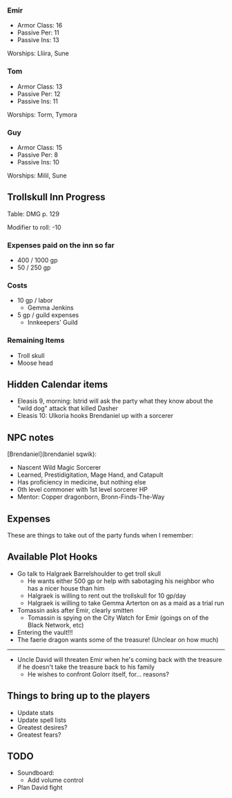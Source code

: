 ### Emir

* Armor Class: 16
* Passive Per: 11
* Passive Ins: 13

Worships: Lliira, Sune

### Tom

* Armor Class: 13
* Passive Per: 12
* Passive Ins: 11

Worships: Torm, Tymora

### Guy
* Armor Class: 15
* Passive Per: 8
* Passive Ins: 10

Worships: Milil, Sune

## Trollskull Inn Progress

Table: DMG p. 129

Modifier to roll: -10

### Expenses paid on the inn so far

* 400 / 1000 gp
* 50 / 250 gp

### Costs

* 10 gp / labor
  * Gemma Jenkins
* 5 gp / guild expenses
  * Innkeepers' Guild

### Remaining Items

* Troll skull
* Moose head

## Hidden Calendar items

* Eleasis 9, morning: Istrid will ask the party what they know about the "wild dog" attack that killed Dasher
* Eleasis 10: Ulkoria hooks Brendaniel up with a sorcerer

## NPC notes

[Brendaniel](brendaniel sqwik):

 * Nascent Wild Magic Sorcerer
 * Learned, Prestidigitation, Mage Hand, and Catapult
 * Has proficiency in medicine, but nothing else
 * 0th level commoner with 1st level sorcerer HP
 * Mentor: Copper dragonborn, Bronn-Finds-The-Way

## Expenses

These are things to take out of the party funds when I remember:

## Available Plot Hooks

* Go talk to Halgraek Barrelshoulder to get troll skull
  * He wants either 500 gp or help with sabotaging his neighbor who has a nicer house than him
  * Halgraek is willing to rent out the trollskull for 10 gp/day
  * Halgraek is willing to take Gemma Arterton on as a maid as a trial run
* Tomassin asks after Emir, clearly smitten
  * Tomassin is spying on the City Watch for Emir (goings on of the Black Network, etc)
* Entering the vault!!!
* The faerie dragon wants some of the treasure! (Unclear on how much)

---

* Uncle David will threaten Emir when he's coming back with the treasure if he doesn't take the treasure back to his family
  * He wishes to confront Golorr itself, for... reasons?

## Things to bring up to the players

* Update stats
* Update spell lists
* Greatest desires?
* Greatest fears?

## TODO

* Soundboard:
  * Add volume control
* Plan David fight
